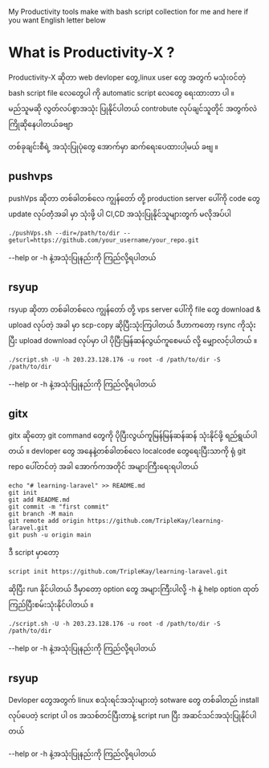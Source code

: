 My Productivity tools make with bash script collection for me and here if you want
English letter below

# What is Productivity-X ?

Productivity-X ဆိုတာ
web devloper တွေ‌,linux user တွေ အတွက် မသုံး၀င်တဲ့ bash script file လေတွေပါ ကို automatic script လေတွေ ရေးထားတာ ပါ ။ မည်သူမဆို လွတ်လပ်စွာအသုံး ပြုနိုင်ပါတယ် controbute လုပ်ချင်သူတိုင် အတွက်လဲ ကြိုဆိုနေပါတယ်ခဗျာ

တစ်ခုချင်းစီရဲ့ အသုံးပြုပုံတွေ အောက်မှာ ဆက်ရေးပေထားပါ့မယ် ခဗျ ။

## pushvps

pushVps ဆိုတာ တစ်ခါတစ်လေ ကျွန်တော် တို့ production server ပေါ်ကို code တွေ update လုပ်တဲံ့အခါ မှာ သုံးဖို့ ပါ CI,CD အသုံးပြုနိုင်သူများတွက် မလိုအပ်ပါ

```
./pushVps.sh --dir=/path/to/dir --geturl=https://github.com/your_username/your_repo.git
```

--help or -h နဲ့အသုံးပြုနည်းကို ကြည်လို့ရပါတယ်

## rsyup

rsyup ဆိုတာ တစ်ခါတစ်လေ ကျွန်တော် တို့ vps server ပေါ်ကို file တွေ download & upload လုပ်တဲ့ အခါ မှာ scp-copy ဆိုပြီးသုံးကြပါတယ် ဒီဟာကတော့ rsync ကိုသုံးပြီး upload download လုပ်မှာ ပါ ပိုပြီးမြန်ဆန်လွယ်ကူစေမယ် လို့ မျှောလင့်ပါတယ် ။

```
./script.sh -U -h 203.23.128.176 -u root -d /path/to/dir -S /path/to/dir
```

--help or -h နဲ့အသုံးပြုနည်းကို ကြည်လို့ရပါတယ်

## gitx

gitx ဆိုတော့ git command တွေကို ပိုပြီးလွယ်ကူမြန်မြန်ဆန်ဆန် သုံးနိုင်ဖို့ ရည်ရွယ်ပါတယ် ။ devloper တွေ အနေနဲ့တစ်ခါတစ်လေ localcode တွေရေးပြီးသာကို ရုံ git repo ပေါ်တင်တဲ့ အခါ အောက်ကအတိုင် အများကြီးရေးရပါတယ်

```
echo "# learning-laravel" >> README.md
git init
git add README.md
git commit -m "first commit"
git branch -M main
git remote add origin https://github.com/TripleKay/learning-laravel.git
git push -u origin main
```

ဒီ script မှာတော့

```
script init https://github.com/TripleKay/learning-laravel.git
```

ဆိုပြီး run နိုင်ပါတယ် ဒီမှာတော့ option တွေ အများကြီးပါလို့ -h နဲ့ help option ထုတ် ကြည်ပြီးစမ်းသုံးနိုင်ပါတယ် ။

```
./script.sh -U -h 203.23.128.176 -u root -d /path/to/dir -S /path/to/dir
```

--help or -h နဲ့အသုံးပြုနည်းကို ကြည်လို့ရပါတယ်

## rsyup

Devloper တွေအတွက် linux စသုံးရင်အသုံးများတဲ့ sotware တွေ တစ်ခါတည် install လုပ်ပေတဲ့ script ပါ os အသစ်တင်ပြီးတာနဲ့ script run ပြီး အဆင်သင်အသုံးပြုနိုင်ပါတယ်

--help or -h နဲ့အသုံးပြုနည်းကို ကြည်လို့ရပါတယ်
